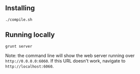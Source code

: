 ## Installing

```
./compile.sh
```

## Running locally

```
grunt server
```
Note: the command line will show the web server running over `http://0.0.0.0:6060`. If this URL doesn't work, navigate to `http://localhost:6060`.

